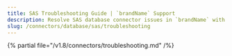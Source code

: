 ```yaml
---
title: SAS Troubleshooting Guide | `brandName` Support
description: Resolve SAS database connector issues in `brandName` with expert troubleshooting guides, common error fixes, and step-by-step solutions for seamless integration.
slug: /connectors/database/sas/troubleshooting
---
```


{% partial file="/v1.8/connectors/troubleshooting.md" /%}
